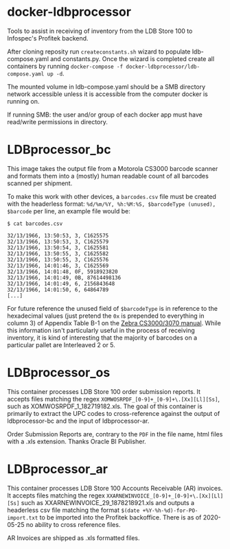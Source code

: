 # docker-ldbprocessor

Tools to assist in receiving of inventory from the LDB Store 100 to Infospec's Profitek backend.

After cloning reposity run `createconstants.sh` wizard to populate ldb-compose.yaml and constants.py. Once the wizard is completed create all containers by running `docker-compose -f docker-ldbprocessor/ldb-compose.yaml up -d`.

The mounted volume in ldb-compose.yaml should be a SMB directory network accessible unless it is accessible from the computer docker is running on.

If running SMB: the user and/or group of each docker app must have read/write permissions in directory.

# LDBprocessor_bc

This image takes the output file from a Motorola CS3000 barcode scanner and formats them into a (mostly) human readable count of all barcodes scanned per shipment.

To make this work with other devices, a `barcodes.csv` file must be created with the headerless format: `%d/%m/%Y, %h:%M:%S, $barcodeType (unused), $barcode` per line, an example file would be:

```csv
$ cat barcodes.csv

32/13/1966, 13:50:53, 3, C1625575
32/13/1966, 13:50:53, 3, C1625579
32/13/1966, 13:50:54, 3, C1625581
32/13/1966, 13:50:55, 3, C1625582
32/13/1966, 13:50:55, 3, C1625576
32/13/1966, 14:01:46, 3, C1625569
32/13/1966, 14:01:48, 0F, 5918923820
32/13/1966, 14:01:49, 0B, 87614498136
32/13/1966, 14:01:49, 6, 2156843648
32/13/1966, 14:01:50, 6, 64864789
[...]
```

For future reference the unused field of `$barcodeType` is in reference to the hexadecimal values (just pretend the `0x` is prepended to everything in column 3) of Appendix Table B-1 on the [Zebra CS3000/3070 manual](https://www.zebra.com/content/dam/zebra_new_ia/en-us/manuals/barcode-scanners/cs3070-prg-en.pdf). While this information isn't particularly useful in the process of receiving inventory, it is kind of interesting that the majority of barcodes on a particular pallet are Interleaved 2 or 5.


# LDBprocessor_os

This container processes LDB Store 100 order submission reports. It accepts files matching the regex `XOMWOSRPDF_[0-9]+_[0-9]+\.[Xx][Ll][Ss]`, such as XOMWOSRPDF_1_182719182.xls. The goal of this container is primarily to extract the UPC codes to cross-reference against the output of ldbprocessor-bc and the input of ldbprocessor-ar.

Order Submission Reports are, contrary to the `PDF` in the file name, html files with a .xls extension. Thanks Oracle BI Publisher.

# LDBprocessor_ar

This container processes LDB Store 100 Accounts Receivable (AR) invoices. It accepts files matching the regex `XXARNEWINVOICE_[0-9]+_[0-9]+\.[Xx][Ll][Ss]` such as XXARNEWINVOICE_29_1878218921.xls and outputs a headerless csv file matching the format `$(date +%Y-%h-%d)-for-PO-import.txt` to be imported into the Profitek backoffice. There is as of 2020-05-25 no ability to cross reference files.


AR Invoices  are shipped as .xls formatted files.
